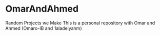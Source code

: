 # OmarAndAhmed
Random Projects we Make
This is a personal repository with Omar and Ahmed (Omaro-IB and 1aladelyahm)
